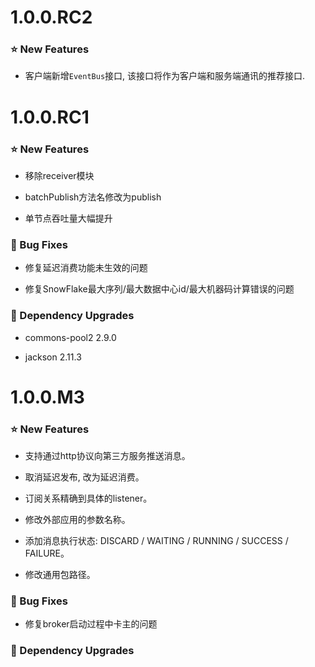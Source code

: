 # 1.0.0.RC2

### ⭐ New Features

- 客户端新增`EventBus`接口, 该接口将作为客户端和服务端通讯的推荐接口.

# 1.0.0.RC1

### ⭐ New Features

- 移除receiver模块

- batchPublish方法名修改为publish

- 单节点吞吐量大幅提升

### 🐞 Bug Fixes

- 修复延迟消费功能未生效的问题

- 修复SnowFlake最大序列/最大数据中心id/最大机器码计算错误的问题

### 🔨 Dependency Upgrades

- commons-pool2 2.9.0

- jackson 2.11.3



# 1.0.0.M3

### ⭐ New Features

- 支持通过http协议向第三方服务推送消息。

- 取消延迟发布, 改为延迟消费。

- 订阅关系精确到具体的listener。

- 修改外部应用的参数名称。

- 添加消息执行状态: DISCARD / WAITING / RUNNING / SUCCESS / FAILURE。

- 修改通用包路径。

### 🐞 Bug Fixes

- 修复broker启动过程中卡主的问题

### 🔨 Dependency Upgrades

